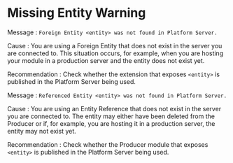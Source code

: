 # Missing Entity Warning

Message : `Foreign Entity <entity> was not found in Platform Server.`

Cause : You are using a Foreign Entity that does not exist in the server you are connected to. This situation occurs, for example, when you are hosting your module in a production server and the entity does not exist yet.

Recommendation : Check whether the extension that exposes `<entity>` is published in the Platform Server being used.

Message : `Referenced Entity <entity> was not found in Platform Server.`

Cause : You are using an Entity Reference that does not exist in the server you are connected to. The entity may either have been deleted from the Producer or if, for example, you are hosting it in a production server, the entity may not exist yet.

Recommendation : Check whether the Producer module that exposes `<entity>` is published in the Platform Server being used.

